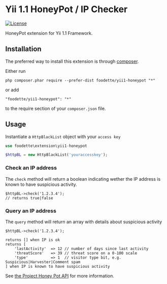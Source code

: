 Yii 1.1 HoneyPot / IP Checker
=============================
[![License](https://poser.pugx.org/foodette/yii1-honeypot/license)](https://packagist.org/packages/foodette/yii1-honeypot)

HoneyPot extension for Yii 1.1 Framework.

Installation
------------

The preferred way to install this extension is through [composer](http://getcomposer.org/download/).

Either run

```
php composer.phar require --prefer-dist foodette/yii1-honeypot "*"
```

or add

```
"foodette/yii1-honeypot": "*"
```

to the require section of your `composer.json` file.

Usage
-----

Instantiate a `HttpBlackList` object with your `access key`
```php
use foodette\extension\yii1-honeypot

$httpBL = new HttpBlackList('youraccesskey');
```

### Check an IP address

The `check` method will return a boolean indicating wether the IP address is known to have suspicious activity.

```
$httpBL->check('1.2.3.4');
// returns true|false
```

### Query an IP address

The `query` method will return an array with details about suspicious activity

```
$httpBL->check('1.2.3.4');
```
    returns [] when IP is ok
    returns [
        'lastActivity'  => 12 // number of days since last activity 
        'threatScore'   => 39 // threat score on a 0-100 scale
        'type'          => 1  // visitor type bit, e.g. Suspicious|Harvester|Comment spam
    ] when IP is known to have suspicious activity

See [the Project Honey Pot API](https://www.projecthoneypot.org/httpbl_api.php) for more information.
